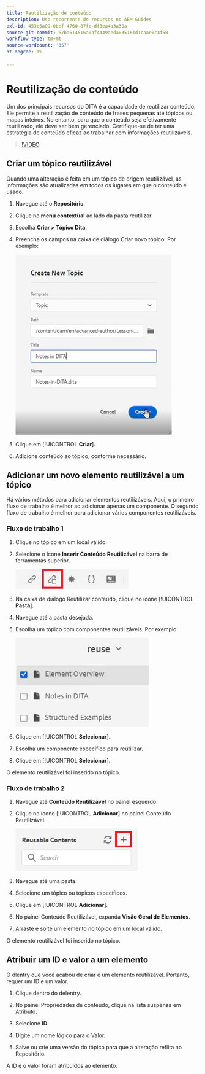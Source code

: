 ```yaml
---
title: Reutilização de conteúdo
description: Uso recorrente de recursos no AEM Guides
exl-id: 453c5a09-0bcf-4760-87fc-df3ea4a3a30a
source-git-commit: 67ba514616a0bf4449aeda035161d1caae0c3f50
workflow-type: tm+mt
source-wordcount: '357'
ht-degree: 1%

---
```


# Reutilização de conteúdo

Um dos principais recursos do DITA é a capacidade de reutilizar conteúdo. Ele permite a reutilização de conteúdo de frases pequenas até tópicos ou mapas inteiros.  No entanto, para que o conteúdo seja efetivamente reutilizado, ele deve ser bem gerenciado. Certifique-se de ter uma estratégia de conteúdo eficaz ao trabalhar com informações reutilizáveis.

>[!VIDEO](https://video.tv.adobe.com/v/342757?quality=12&learn=on)

## Criar um tópico reutilizável

Quando uma alteração é feita em um tópico de origem reutilizável, as informações são atualizadas em todos os lugares em que o conteúdo é usado.

1. Navegue até o **Repositório**.

1. Clique no **menu contextual** ao lado da pasta reutilizar.

1. Escolha **Criar > Tópico Dita**.

1. Preencha os campos na caixa de diálogo Criar novo tópico. Por exemplo:

   ![Confirmação](images/lesson-8/new-topic-dialog.png)

1. Clique em [!UICONTROL **Criar**].

1. Adicione conteúdo ao tópico, conforme necessário.

## Adicionar um novo elemento reutilizável a um tópico

Há vários métodos para adicionar elementos reutilizáveis. Aqui, o primeiro fluxo de trabalho é melhor ao adicionar apenas um componente. O segundo fluxo de trabalho é melhor para adicionar vários componentes reutilizáveis.

### Fluxo de trabalho 1

1. Clique no tópico em um local válido.

1. Selecione o ícone **Inserir Conteúdo Reutilizável** na barra de ferramentas superior.

   ![Confirmação](images/lesson-8/insert-reuse-icon.png)

1. Na caixa de diálogo Reutilizar conteúdo, clique no ícone [!UICONTROL **Pasta**].

1. Navegue até a pasta desejada.

1. Escolha um tópico com componentes reutilizáveis.
Por exemplo:

   ![Confirmação](images/lesson-8/reusable-topic.png)

1. Clique em [!UICONTROL **Selecionar**].

1. Escolha um componente específico para reutilizar.

1. Clique em [!UICONTROL **Selecionar**].

O elemento reutilizável foi inserido no tópico.

### Fluxo de trabalho 2

1. Navegue até **Conteúdo Reutilizável** no painel esquerdo.

1. Clique no ícone [!UICONTROL **Adicionar**] no painel Conteúdo Reutilizável.

   ![Confirmação](images/lesson-8/reuse-contents-icon.png)

1. Navegue até uma pasta.

1. Selecione um tópico ou tópicos específicos.

1. Clique em [!UICONTROL **Adicionar**].

1. No painel Conteúdo Reutilizável, expanda **Visão Geral de Elementos**.

1. Arraste e solte um elemento no tópico em um local válido.

O elemento reutilizável foi inserido no tópico.

## Atribuir um ID e valor a um elemento

O dlentry que você acabou de criar é um elemento reutilizável. Portanto, requer um ID e um valor.

1. Clique dentro do delentry.

1. No painel Propriedades de conteúdo, clique na lista suspensa em Atributo.

1. Selecione **ID**.

1. Digite um nome lógico para o Valor.

1. Salve ou crie uma versão do tópico para que a alteração reflita no Repositório.

A ID e o valor foram atribuídos ao elemento.
